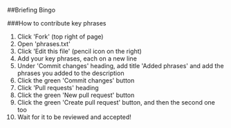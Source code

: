 ##Briefing Bingo

###How to contribute key phrases
1. Click 'Fork' (top right of page)
2. Open 'phrases.txt'
3. Click 'Edit this file' (pencil icon on the right)
4. Add your key phrases, each on a new line
5. Under 'Commit changes' heading, add title 'Added phrases' and add the phrases you added to the description
6. Click the green 'Commit changes' button
7. Click 'Pull requests' heading
8. Click the green 'New pull request' button
9. Click the green 'Create pull request' button, and then the second one too
10. Wait for it to be reviewed and accepted!